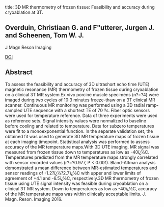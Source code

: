 title: 3D MR thermometry of frozen tissue: Feasibility and accuracy during cryoablation at 3T.

## Overduin, Christiaan G. and F"utterer, Jurgen J. and Scheenen, Tom W. J.
J Magn Reson Imaging

<a href="https://doi.org/10.1002/jmri.25301">DOI</a>

## Abstract
To assess the feasibility and accuracy of 3D ultrashort echo time (UTE) magnetic resonance (MR) thermometry of frozen tissue during cryoablation on a clinical 3T MR system.Ex vivo porcine muscle specimens (n?=?4) were imaged during two cycles of 10:3 minutes freeze-thaw on a 3T clinical MR scanner. Continuous MR monitoring was performed using a 3D radial ramp-sampled UTE sequence with a shortest TE of 70 ?s. Fiber optic sensors were used for temperature reference. Data of three experiments were used as reference sets. Signal intensity values were normalized to baseline before cooling and related to temperature. Data for subzero temperatures were fit to a monoexponential function. In the separate validation set, the obtained fit was used to generate 3D MR temperature maps of frozen tissue at each imaging timepoint. Statistical analysis was performed to assess accuracy of the MR temperature maps.With 3D UTE imaging, MR signal was measured from frozen tissue down to temperatures as low as -40ï¿½C. Temperatures predicted from the MR temperature maps strongly correlated with sensor recorded values (r?=?0.977, P < 0.001). Bland-Altman analysis demonstrated a mean difference between MR-estimated temperatures and sensor readings of -1.2?ï¿½?2.7ï¿½C with upper and lower limits of agreement of +4.1 and -6.5ï¿½C, respectively.3D MR thermometry of frozen tissue using UTE signal intensity was feasible during cryoablation on a clinical 3T MR system. Down to temperatures as low as -40ï¿½C, accuracy of the MR temperature maps was within clinically acceptable limits. J. Magn. Reson. Imaging 2016.

